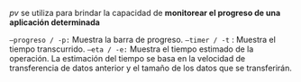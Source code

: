 _pv_ se utiliza para brindar la capacidad de **monitorear el progreso de una aplicación determinada**

`–progreso / -p:` Muestra la barra de progreso.
`–timer / -t` : Muestra el tiempo transcurrido.
`–eta / -e:` Muestra el tiempo estimado de la operación. La estimación del tiempo se basa en la velocidad de transferencia de datos anterior y el tamaño de los datos que se transferirán.